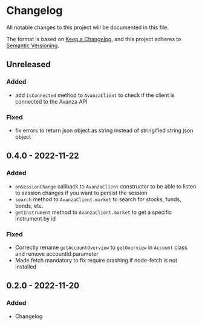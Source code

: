 # Changelog

All notable changes to this project will be documented in this file.

The format is based on [Keep a Changelog](https://keepachangelog.com/en/1.0.0/),
and this project adheres to [Semantic Versioning](https://semver.org/spec/v2.0.0.html).

## Unreleased

### Added

- add `isConnected` method to `AvanzaClient` to check if the client is connected to the Avanza API

### Fixed

- fix errors to return json object as string instead of stringified string json object

## 0.4.0 - 2022-11-22

### Added

- `onSessionChange` callback to `AvanzaClient` constructor to be able to listen to session changes if you want to persist the session
- `search` method to `AvanzaClient.market` to search for stocks, funds, bonds, etc.
- `getInstrument` method to `AvanzaClient.market` to get a specific instrument by id

### Fixed

- Correctly rename `getAccountOverview` to `getOverview` in `Account` class and remove accountId parameter
- Made fetch mandatory to fix require crashing if node-fetch is not installed

## 0.2.0 - 2022-11-20

### Added

- Changelog
